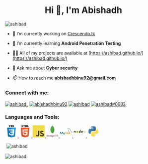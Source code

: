 <h1 align="center">Hi 👋, I'm Abishadh</h1>
<p align="left"> <img src="https://komarev.com/ghpvc/?username=ashibad&label=Profile%20views&color=0e75b6&style=flat" alt="ashibad" /> </p>

- 🔭 I’m currently working on [Crescendo.tk](https://crescendo.tk/)

- 🌱 I’m currently learning **Android Penetration Testing**

- 👨‍💻 All of my projects are available at [https://ashibad.github.io/](https://ashibad.github.io/)

- 💬 Ask me about **Cyber security**

- 📫 How to reach me **abishadhbinu92@gmail.com**

<h3 align="left">Connect with me:</h3>
<p align="left">
<a href="https://instagram.com/ashibad_" target="blank"><img align="center" src="https://raw.githubusercontent.com/rahuldkjain/github-profile-readme-generator/master/src/images/icons/Social/instagram.svg" alt="ashibad_" height="30" width="40" /></a>
<a href="https://www.hackerrank.com/abishadhbinu92" target="blank"><img align="center" src="https://raw.githubusercontent.com/rahuldkjain/github-profile-readme-generator/master/src/images/icons/Social/hackerrank.svg" alt="abishadhbinu92" height="30" width="40" /></a>
<a href="https://www.leetcode.com/ashibad" target="blank"><img align="center" src="https://raw.githubusercontent.com/rahuldkjain/github-profile-readme-generator/master/src/images/icons/Social/leet-code.svg" alt="ashibad" height="30" width="40" /></a>
<a href="https://discord.gg/ashibad#0682" target="blank"><img align="center" src="https://raw.githubusercontent.com/rahuldkjain/github-profile-readme-generator/master/src/images/icons/Social/discord.svg" alt="ashibad#0682" height="30" width="40" /></a>
</p>

<h3 align="left">Languages and Tools:</h3>
<p align="left"> <a href="https://www.w3schools.com/css/" target="_blank" rel="noreferrer"> <img src="https://raw.githubusercontent.com/devicons/devicon/master/icons/css3/css3-original-wordmark.svg" alt="css3" width="40" height="40"/> </a> <a href="https://www.w3.org/html/" target="_blank" rel="noreferrer"> <img src="https://raw.githubusercontent.com/devicons/devicon/master/icons/html5/html5-original-wordmark.svg" alt="html5" width="40" height="40"/> </a> <a href="https://developer.mozilla.org/en-US/docs/Web/JavaScript" target="_blank" rel="noreferrer"> <img src="https://raw.githubusercontent.com/devicons/devicon/master/icons/javascript/javascript-original.svg" alt="javascript" width="40" height="40"/> </a> <a href="https://www.mongodb.com/" target="_blank" rel="noreferrer"> <img src="https://raw.githubusercontent.com/devicons/devicon/master/icons/mongodb/mongodb-original-wordmark.svg" alt="mongodb" width="40" height="40"/> </a> <a href="https://www.mysql.com/" target="_blank" rel="noreferrer"> <img src="https://raw.githubusercontent.com/devicons/devicon/master/icons/mysql/mysql-original-wordmark.svg" alt="mysql" width="40" height="40"/> </a> <a href="https://nodejs.org" target="_blank" rel="noreferrer"> <img src="https://raw.githubusercontent.com/devicons/devicon/master/icons/nodejs/nodejs-original-wordmark.svg" alt="nodejs" width="40" height="40"/> </a> <a href="https://www.python.org" target="_blank" rel="noreferrer"> <img src="https://raw.githubusercontent.com/devicons/devicon/master/icons/python/python-original.svg" alt="python" width="40" height="40"/> </a> </p>

<p>&nbsp;<img align="center" src="https://github-readme-stats.vercel.app/api?username=ashibad&show_icons=true&locale=en" alt="ashibad" /></p>

<p><img align="center" src="https://github-readme-streak-stats.herokuapp.com/?user=ashibad&" alt="ashibad" /></p>
